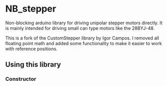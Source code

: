 # NB_stepper
Non-blocking arduino library for driving unipolar stepper motors directly. It is mainly intended for driving small can type motors like the 28BYJ-48. 

This is a fork of the CustomStepper library by Igor Campos. I removed all floating point math and added some functionality to make it easier to work with reference positions.

## Using this library

### Constructor

